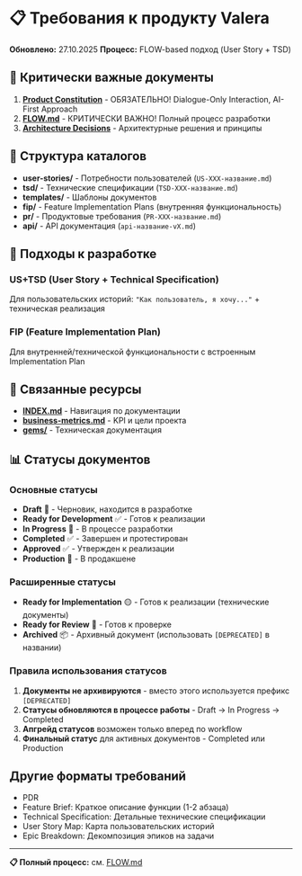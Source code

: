 # 📋 Требования к продукту Valera

**Обновлено:** 27.10.2025
**Процесс:** FLOW-based подход (User Story + TSD)

## 🎯 Критически важные документы

1. **[Product Constitution](../product/constitution.md)** - ОБЯЗАТЕЛЬНО! Dialogue-Only Interaction, AI-First Approach
2. **[FLOW.md](../FLOW.md)** - КРИТИЧЕСКИ ВАЖНО! Полный процесс разработки
3. **[Architecture Decisions](../architecture/decisions.md)** - Архитектурные решения и принципы

## 📂 Структура каталогов

- **user-stories/** - Потребности пользователей (`US-XXX-название.md`)
- **tsd/** - Технические спецификации (`TSD-XXX-название.md`)
- **templates/** - Шаблоны документов
- **fip/** - Feature Implementation Plans (внутренняя функциональность)
- **pr/** - Продуктовые требования (`PR-XXX-название.md`)
- **api/** - API документация (`api-название-vX.md`)

## 🔄 Подходы к разработке

### US+TSD (User Story + Technical Specification)
Для пользовательских историй: `"Как пользователь, я хочу..."` + техническая реализация

### FIP (Feature Implementation Plan)
Для внутренней/технической функциональности с встроенным Implementation Plan

## 🔗 Связанные ресурсы

- **[INDEX.md](../INDEX.md)** - Навигация по документации
- **[business-metrics.md](../product/business-metrics.md)** - KPI и цели проекта
- **[gems/](../gems/)** - Техническая документация

## 📊 Статусы документов

### Основные статусы
- **Draft** 📝 - Черновик, находится в разработке
- **Ready for Development** ✅ - Готов к реализации
- **In Progress** 🚧 - В процессе разработки
- **Completed** ✅ - Завершен и протестирован
- **Approved** ✅ - Утвержден к реализации
- **Production** 🚀 - В продакшене

### Расширенные статусы
- **Ready for Implementation** 🟡 - Готов к реализации (технические документы)
- **Ready for Review** 👀 - Готов к проверке
- **Archived** 📦 - Архивный документ (использовать `[DEPRECATED]` в названии)

### Правила использования статусов
1. **Документы не архивируются** - вместо этого используется префикс `[DEPRECATED]`
2. **Статусы обновляются в процессе работы** - Draft → In Progress → Completed
3. **Апгрейд статусов** возможен только вперед по workflow
4. **Финальный статус** для активных документов - Completed или Production

## Другие форматы требований

- PDR
- Feature Brief: Краткое описание функции (1-2 абзаца)
- Technical Specification: Детальные технические спецификации
- User Story Map: Карта пользовательских историй
- Epic Breakdown: Декомпозиция эпиков на задачи

---

**📋 Полный процесс:** см. [FLOW.md](../FLOW.md)
